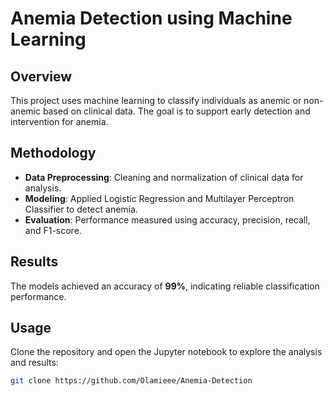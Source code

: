 # Anemia Detection using Machine Learning

## Overview
This project uses machine learning to classify individuals as anemic or non-anemic based on clinical data. The goal is to support early detection and intervention for anemia.

## Methodology
- **Data Preprocessing**: Cleaning and normalization of clinical data for analysis. <br>
- **Modeling**: Applied Logistic Regression and Multilayer Perceptron Classifier to detect anemia.<br>
- **Evaluation**: Performance measured using accuracy, precision, recall, and F1-score.

## Results
The models achieved an accuracy of **99%**, indicating reliable classification performance.

## Usage
Clone the repository and open the Jupyter notebook to explore the analysis and results:
```bash
git clone https://github.com/Olamieee/Anemia-Detection
```
